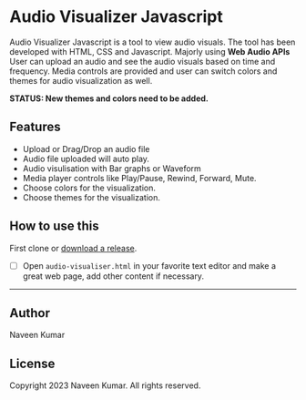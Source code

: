 # Audio Visualizer Javascript

Audio Visualizer Javascript is a tool to view audio visuals. 
The tool has been developed with HTML, CSS and Javascript. Majorly using **Web Audio APIs**
User can upload an audio and see the audio visuals based on time and frequency. Media controls are provided and user can switch colors and themes for audio visualization as well.


**STATUS: New themes and colors need to be added.**



## Features

 - Upload or Drag/Drop an audio file
 - Audio file uploaded will auto play.
 - Audio visulisation with Bar graphs or Waveform
 - Media player controls like Play/Pause, Rewind, Forward, Mute.
 - Choose colors for the visualization.
 - Choose themes for the visualization.

## How to use this

First clone or [download a release](https://github.com/naveenk550/audio-visualizer-javascript).

 - [ ] Open `audio-visualiser.html` in your favorite text editor and make a great web page, add other content if necessary.

---

## Author

Naveen Kumar

## License

Copyright 2023 Naveen Kumar. All rights reserved.
